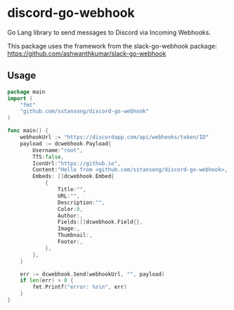 
# discord-go-webhook

Go Lang library to send messages to Discord via Incoming Webhooks.

This package uses the framework from the slack-go-webhook package:
https://github.com/ashwanthkumar/slack-go-webhook

## Usage
```go
package main
import (
	"fmt"
	"github.com/sstansong/discord-go-webhook"
)

func main() {
	webhookUrl := "https://discordapp.com/api/webhooks/token/ID"
	payload := dcwebhook.Payload{
		Username:"root",
		TTS:false,
		IconUrl:"https://github.io",
		Content:"Hello from <github.com/sstansong/discord-go-webhook>, a Go-Lang library to send discord webhook messages.\n<https://golangschool.com/wp-content/uploads/golang-teach.jpg|golang-img>",
		Embeds: []dcwebhook.Embed{
			{
				Title:"",
				URL:"",
				Description:"",
				Color:0,
				Author:,
				Fields:[]dcwebhook.Field{},
				Image:,
				Thumbnail:,
				Footer:,
			},
		},
	}

	err := dcwebhook.Send(webhookUrl, "", payload)
	if len(err) > 0 {
		fmt.Printf("error: %s\n", err)
	}
}
```